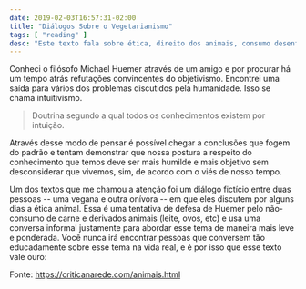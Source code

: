 ```yaml
---
date: 2019-02-03T16:57:31-02:00
title: "Diálogos Sobre o Vegetarianismo"
tags: [ "reading" ]
desc: "Este texto fala sobre ética, direito dos animais, consumo desenfreado de carne, apelo à emoção, analogias."
---
```

Conheci o filósofo Michael Huemer através de um amigo e por procurar há um tempo atrás refutações convincentes do objetivismo. Encontrei uma saída para vários dos problemas discutidos pela humanidade. Isso se chama intuitivismo.

> Doutrina segundo a qual todos os conhecimentos existem por intuição.

Através desse modo de pensar é possível chegar a conclusões que fogem do padrão e tentam demonstrar que nossa postura a respeito do conhecimento que temos deve ser mais humilde e mais objetivo sem desconsiderar que vivemos, sim, de acordo com o viés de nosso tempo.

Um dos textos que me chamou a atenção foi um diálogo fictício entre duas pessoas -- uma vegana e outra onívora -- em que eles discutem por alguns dias a ética animal. Essa é uma tentativa de defesa de Huemer pelo não-consumo de carne e derivados animais (leite, ovos, etc) e usa uma conversa informal justamente para abordar esse tema de maneira mais leve e ponderada. Você nunca irá encontrar pessoas que conversem tão educadamente sobre esse tema na vida real, e é por isso que esse texto vale ouro:

Fonte: https://criticanarede.com/animais.html 

